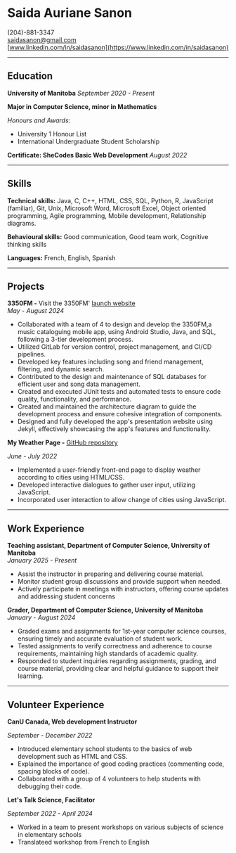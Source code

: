 # Saida Auriane Sanon
(204)-881-3347  
[saidasanon@gmail.com](mailto:saidasanon@gmail.com)  
[www.linkedin.com/in/saidasanon](https://www.linkedin.com/in/saidasanon)

---
## Education
**University of Manitoba** *September 2020 - Present*

**Major in Computer Science, minor in Mathematics**

*Honours and Awards:*
- University 1 Honour List
- International Undergraduate Student Scholarship

**Certificate: SheCodes Basic Web Development** *August 2022*

---
## Skills
**Technical skills:** Java, C, C++, HTML, CSS, SQL, Python, R, JavaScript (familiar), Git, Unix, Microsoft Word,
Microsoft Excel, Object oriented programming, Agile programming, Mobile development, Relationship diagrams.

**Behavioural skills:** Good communication, Good team work, Cognitive thinking skills

**Languages:** French, English, Spanish

---
## Projects
**3350FM -**  Visit the 3350FM' [launch website](https://vrivn3.github.io/3350FMWebsite/)    
*May - August 2024*
- Collaborated with a team of 4 to design and develop the 3350FM,a music cataloguing mobile app, using Android Studio, Java, and SQL, following a 3-tier development process.
- Utilized GitLab for version control, project management, and CI/CD pipelines.
- Developed key features including song and friend management, filtering, and dynamic search.
- Contributed to the design and maintenance of SQL databases for efficient user and song data management.
- Created and executed JUnit tests and automated tests to ensure code quality, functionality, and performance.
- Created and maintained the architecture diagram to guide the development process and ensure cohesive integration of components.
- Designed and fully developed the app's presentation website using Jekyll, effectively showcasing the app's features and functionality.

**My Weather Page -** [GitHub repository]([(https://github.com/vrivn3/Weather-page)]) 

*June - July 2022*
- Implemented a user-friendly front-end page to display weather according to cities using HTML/CSS.
- Developed interactive dialogues to gather user input, utilizing JavaScript.
- Incorporated user interaction to allow change of cities using JavaScript.

---
## Work Experience

**Teaching assistant, Department of Computer Science, University of Manitoba**  
*January 2025 - Present*
- Assist the instructor in preparing and delivering course material.
- Monitor student group discussions and provide support when needed.
- Actively participate in meetings with instructors, offering course updates and addressing student concerns

**Grader, Department of Computer Science, University of Manitoba**  
*January - August 2024*
- Graded exams and assignments for 1st-year computer science courses, ensuring timely and accurate evaluation of student work.
- Tested assignments to verify correctness and adherence to course requirements, maintaining high standards of academic quality.
- Responded to student inquiries regarding assignments, grading, and course material, providing clear and helpful guidance to support their learning.

---
## Volunteer Experience
**CanU Canada, Web development Instructor**

*September - December 2022*
- Introduced elementary school students to the basics of web development such as HTML and CSS.
- Explained the importance of good coding practices (commenting code, spacing blocks of code).
- Collaborated with a group of 4 volunteers to help students with debugging their code.

**Let's Talk Science, Facilitator**

*September 2022 - April 2024*
- Worked in a team to present workshops on various subjects of science in elementary schools
- Translateed workshop from French to English
